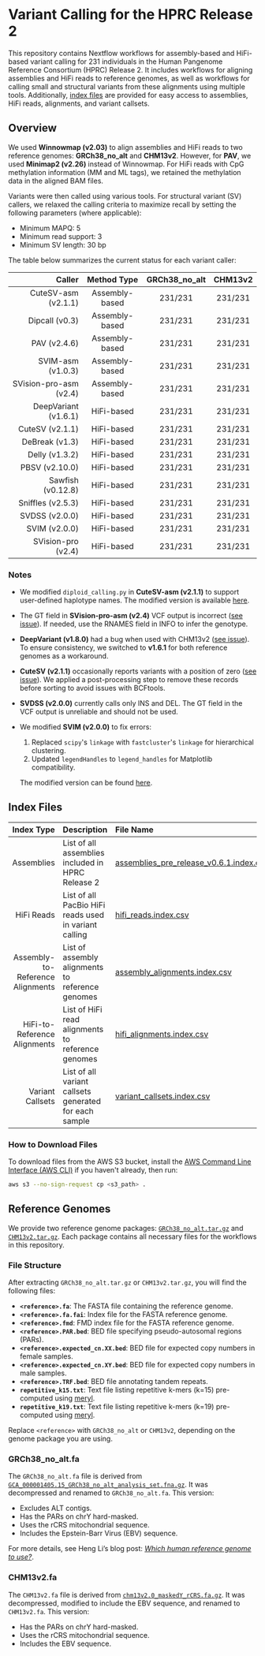 # Variant Calling for the HPRC Release 2

This repository contains Nextflow workflows for assembly-based and HiFi-based variant calling for 231 individuals in the Human Pangenome Reference Consortium (HPRC) Release 2. It includes workflows for aligning assemblies and HiFi reads to reference genomes, as well as workflows for calling small and structural variants from these alignments using multiple tools. Additionally, [index files](#index-files) are provided for easy access to assemblies, HiFi reads, alignments, and variant callsets.

## Overview

We used **Winnowmap (v2.03)** to align assemblies and HiFi reads to two reference genomes: **GRCh38\_no\_alt** and **CHM13v2**. However, for **PAV**, we used **Minimap2 (v2.26)** instead of Winnowmap. For HiFi reads with CpG methylation information (MM and ML tags), we retained the methylation data in the aligned BAM files.

Variants were then called using various tools. For structural variant (SV) callers, we relaxed the calling criteria to maximize recall by setting the following parameters (where applicable):

- Minimum MAPQ: 5
- Minimum read support: 3
- Minimum SV length: 30 bp

The table below summarizes the current status for each variant caller:

| Caller                 | Method Type    | GRCh38\_no\_alt | CHM13v2 |
| ---------------------: | :------------: | :-------------: | :-----: |
| CuteSV-asm (v2.1.1)    | Assembly-based | 231/231         | 231/231 |
| Dipcall (v0.3)         | Assembly-based | 231/231         | 231/231 |
| PAV (v2.4.6)           | Assembly-based | 231/231         | 231/231 |
| SVIM-asm (v1.0.3)      | Assembly-based | 231/231         | 231/231 |
| SVision-pro-asm (v2.4) | Assembly-based | 231/231         | 231/231 |
| DeepVariant (v1.6.1)   | HiFi-based     | 231/231         | 231/231 |
| CuteSV (v2.1.1)        | HiFi-based     | 231/231         | 231/231 |
| DeBreak (v1.3)         | HiFi-based     | 231/231         | 231/231 |
| Delly (v1.3.2)         | HiFi-based     | 231/231         | 231/231 |
| PBSV (v2.10.0)         | HiFi-based     | 231/231         | 231/231 |
| Sawfish (v0.12.8)      | HiFi-based     | 231/231         | 231/231 |
| Sniffles (v2.5.3)      | HiFi-based     | 231/231         | 231/231 |
| SVDSS (v2.0.0)         | HiFi-based     | 231/231         | 231/231 |
| SVIM (v2.0.0)          | HiFi-based     | 231/231         | 231/231 |
| SVision-pro (v2.4)     | HiFi-based     | 231/231         | 231/231 |

### Notes

- We modified `diploid_calling.py` in **CuteSV-asm (v2.1.1)** to support user-defined haplotype names. The modified version is available [here](https://github.com/wwliao/cuteSV).
- The GT field in **SVision-pro-asm (v2.4)** VCF output is incorrect ([see issue](https://github.com/songbowang125/SVision-pro/issues/15)). If needed, use the RNAMES field in INFO to infer the genotype.
- **DeepVariant (v1.8.0)** had a bug when used with CHM13v2 ([see issue](https://github.com/google/deepvariant/issues/912#issuecomment-2552635974)). To ensure consistency, we switched to **v1.6.1** for both reference genomes as a workaround.
- **CuteSV (v2.1.1)** occasionally reports variants with a position of zero ([see issue](https://github.com/tjiangHIT/cuteSV/issues/147)). We applied a post-processing step to remove these records before sorting to avoid issues with BCFtools.
- **SVDSS (v2.0.0)** currently calls only INS and DEL. The GT field in the VCF output is unreliable and should not be used.
- We modified **SVIM (v2.0.0)** to fix errors:

  1. Replaced `scipy`'s `linkage` with `fastcluster`'s `linkage` for hierarchical clustering.
  2. Updated `legendHandles` to `legend_handles` for Matplotlib compatibility.

  The modified version can be found [here](https://github.com/wwliao/svim).

## Index Files

| Index Type                       | Description                                            | File Name |
| -------------------------------: | :----------------------------------------------------- | :-------- |
| Assemblies                       | List of all assemblies included in HPRC Release 2      | [assemblies_pre_release_v0.6.1.index.csv](https://github.com/human-pangenomics/hprc_intermediate_assembly/blob/main/data_tables/assemblies_pre_release_v0.6.1.index.csv) |
| HiFi Reads                       | List of all PacBio HiFi reads used in variant calling  | [hifi_reads.index.csv](https://github.com/wwliao/hprc_release2_variant_calling/blob/main/index_files/hifi_reads.index.csv)|
| Assembly-to-Reference Alignments | List of assembly alignments to reference genomes       | [assembly_alignments.index.csv](https://github.com/wwliao/hprc_release2_variant_calling/blob/main/index_files/assembly_alignments.index.csv)|
| HiFi-to-Reference Alignments     | List of HiFi read alignments to reference genomes      | [hifi_alignments.index.csv](https://github.com/wwliao/hprc_release2_variant_calling/blob/main/index_files/hifi_alignments.index.csv)|
| Variant Callsets                 | List of all variant callsets generated for each sample | [variant_callsets.index.csv](https://github.com/wwliao/hprc_release2_variant_calling/blob/main/index_files/variant_callsets.index.csv)|

### How to Download Files

To download files from the AWS S3 bucket, install the [AWS Command Line Interface (AWS CLI)](https://aws.amazon.com/cli/) if you haven't already, then run:

```bash
aws s3 --no-sign-request cp <s3_path> .
```

## Reference Genomes

We provide two reference genome packages: [`GRCh38_no_alt.tar.gz`](https://s3-us-west-2.amazonaws.com/human-pangenomics/submissions/40399FDD-59DE-43D1-B3A3-DFF0C6E64FAC--YALE_VARIANT_CALLS_R2/references/GRCh38_no_alt.tar.gz) and [`CHM13v2.tar.gz`](https://s3-us-west-2.amazonaws.com/human-pangenomics/submissions/40399FDD-59DE-43D1-B3A3-DFF0C6E64FAC--YALE_VARIANT_CALLS_R2/references/CHM13v2.tar.gz). Each package contains all necessary files for the workflows in this repository.

### File Structure

After extracting `GRCh38_no_alt.tar.gz` or `CHM13v2.tar.gz`, you will find the following files:

- **`<reference>.fa`**: The FASTA file containing the reference genome.
- **`<reference>.fa.fai`**: Index file for the FASTA reference genome.
- **`<reference>.fmd`**: FMD index file for the FASTA reference genome.
- **`<reference>.PAR.bed`**: BED file specifying pseudo-autosomal regions (PARs).
- **`<reference>.expected_cn.XX.bed`**: BED file for expected copy numbers in female samples.
- **`<reference>.expected_cn.XY.bed`**: BED file for expected copy numbers in male samples.
- **`<reference>.TRF.bed`**: BED file annotating tandem repeats.
- **`repetitive_k15.txt`**: Text file listing repetitive k-mers (k=15) pre-computed using [meryl](https://github.com/marbl/meryl).
- **`repetitive_k19.txt`**: Text file listing repetitive k-mers (k=19) pre-computed using [meryl](https://github.com/marbl/meryl).

Replace `<reference>` with `GRCh38_no_alt` or `CHM13v2`, depending on the genome package you are using.

### GRCh38\_no\_alt.fa

The `GRCh38_no_alt.fa` file is derived from [`GCA_000001405.15_GRCh38_no_alt_analysis_set.fna.gz`](https://ftp.ncbi.nlm.nih.gov/genomes/all/GCA/000/001/405/GCA_000001405.15_GRCh38/seqs_for_alignment_pipelines.ucsc_ids/GCA_000001405.15_GRCh38_no_alt_analysis_set.fna.gz). It was decompressed and renamed to `GRCh38_no_alt.fa`. This version:

- Excludes ALT contigs.
- Has the PARs on chrY hard-masked.
- Uses the rCRS mitochondrial sequence.
- Includes the Epstein-Barr Virus (EBV) sequence.

For more details, see Heng Li’s blog post: [_Which human reference genome to use?_](https://lh3.github.io/2017/11/13/which-human-reference-genome-to-use).

### CHM13v2.fa

The `CHM13v2.fa` file is derived from [`chm13v2.0_maskedY_rCRS.fa.gz`](https://s3-us-west-2.amazonaws.com/human-pangenomics/T2T/CHM13/assemblies/analysis_set/chm13v2.0_maskedY_rCRS.fa.gz). It was decompressed, modified to include the EBV sequence, and renamed to `CHM13v2.fa`. This version:

- Has the PARs on chrY hard-masked.
- Uses the rCRS mitochondrial sequence.
- Includes the EBV sequence.

